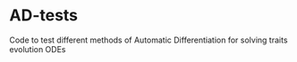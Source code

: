 # AD-tests
Code to test different methods of Automatic Differentiation for solving traits evolution ODEs
